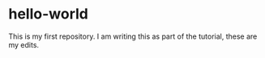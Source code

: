 # hello-world
This is my first repository.
I am writing this as part of the tutorial, these are my edits.
